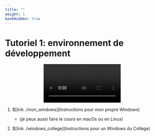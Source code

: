 ```yaml
---
title: ""
weight: 1
bookHidden: true
---
```



# Tutoriel 1: environnement de développement

<center>
<video width="50%" src="presentation.mp4" type="video/mp4" controls>
</center>

1. $[link ./mon_windows](Instructions pour mon propre Windows)
    * (je peux aussi faire le cours en macOs ou en Linux)

1. $[link ./windows_college](Instructions pour un Windows du Collège)
